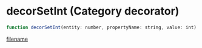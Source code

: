 # decorSetInt (Category decorator)

```js
function decorSetInt(entity: number, propertyName: string, value: int): boolean
```

[filename](decorSetInt_m.md ':include')